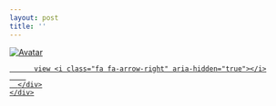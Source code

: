 ```yaml
---
layout: post
title: ''
---
```


<p class="imglist">

<div class="image-container">
  <a href="https://pic.imgdb.cn/item/5e8805ad504f4bcb046c8964.jpg"  data-fancybox="images">
    <img src="https://pic.imgdb.cn/item/5e8805ad504f4bcb046c8999.jpg" alt="Avatar" class="image" />
    <div class="overlay">
      <div class="text">
        
          view <i class="fa fa-arrow-right" aria-hidden="true"></i>
        
      </div>
    </div>
  </a>
</div>






<a href="https://pic.imgdb.cn/item/5e8805ad504f4bcb046c896a.jpg" data-fancybox="images"><img src="" /></a>
<a href="https://pic.imgdb.cn/item/5e8805ad504f4bcb046c896e.jpg" data-fancybox="images"><img src="" /></a>
<a href="https://pic.imgdb.cn/item/5e8805ad504f4bcb046c8972.jpg" data-fancybox="images"><img src="" /></a>
<a href="https://pic.imgdb.cn/item/5e8805ad504f4bcb046c8978.jpg" data-fancybox="images"><img src="" /></a>
<a href="https://pic.imgdb.cn/item/5e8805ad504f4bcb046c897c.jpg" data-fancybox="images"><img src="" /></a>
<a href="https://pic.imgdb.cn/item/5e8805ad504f4bcb046c8980.jpg" data-fancybox="images"><img src="" /></a>
<a href="https://pic.imgdb.cn/item/5e8805ad504f4bcb046c8985.jpg" data-fancybox="images"><img src="" /></a>
<a href="https://pic.imgdb.cn/item/5e8805ad504f4bcb046c898a.jpg" data-fancybox="images"><img src="" /></a>
<a href="https://pic.imgdb.cn/item/5e8805ad504f4bcb046c898d.jpg" data-fancybox="images"><img src="" /></a>
<a href="https://pic.imgdb.cn/item/5e8805ad504f4bcb046c8992.jpg" data-fancybox="images"><img src="" /></a>
<a href="https://pic.imgdb.cn/item/5e8805ad504f4bcb046c8999.jpg" data-fancybox="images"><img src="" /></a>
<a href="https://pic.imgdb.cn/item/5e8805ad504f4bcb046c899c.jpg" data-fancybox="images"><img src="" /></a>
<a href="https://pic.imgdb.cn/item/5e8805ad504f4bcb046c89a4.jpg" data-fancybox="images"><img src="" /></a>
<a href="https://pic.imgdb.cn/item/5e8805ad504f4bcb046c89ab.jpg" data-fancybox="images"><img src="" /></a>
<a href="https://pic.imgdb.cn/item/5e8805ad504f4bcb046c89af.jpg" data-fancybox="images"><img src="" /></a>
<a href="https://pic.imgdb.cn/item/5e8805ad504f4bcb046c89b3.jpg" data-fancybox="images"><img src="" /></a>
<a href="https://pic.imgdb.cn/item/5e8805ad504f4bcb046c89ba.jpg" data-fancybox="images"><img src="" /></a>
<a href="https://pic.imgdb.cn/item/5e8b7cf1504f4bcb0487ee33.jpg" data-fancybox="images"><img src="" /></a>
<a href="https://pic.imgdb.cn/item/5e8b7cf1504f4bcb0487ee35.jpg" data-fancybox="images"><img src="" /></a>
<a href="https://pic.imgdb.cn/item/5e8b7cf1504f4bcb0487ee38.jpg" data-fancybox="images"><img src="" /></a>
<a href="https://pic.imgdb.cn/item/5e8b7cf1504f4bcb0487ee3a.jpg" data-fancybox="images"><img src="" /></a>
<a href="https://pic.imgdb.cn/item/5e8b7cf1504f4bcb0487ee3f.jpg" data-fancybox="images"><img src="" /></a>
<a href="https://pic.imgdb.cn/item/5e8b7cf1504f4bcb0487ee47.jpg" data-fancybox="images"><img src="" /></a>
<a href="https://pic.imgdb.cn/item/5e8b7cf1504f4bcb0487ee4b.jpg" data-fancybox="images"><img src="" /></a>
<a href="https://pic.imgdb.cn/item/5e8b7cf1504f4bcb0487ee50.jpg" data-fancybox="images"><img src="" /></a>
<a href="https://pic.imgdb.cn/item/5e8b7cf1504f4bcb0487ee52.jpg" data-fancybox="images"><img src="" /></a>
<a href="https://pic.imgdb.cn/item/5e8b7cf1504f4bcb0487ee55.jpg" data-fancybox="images"><img src="" /></a>
<a href="https://pic.imgdb.cn/item/5e8b7cf1504f4bcb0487ee5d.jpg" data-fancybox="images"><img src="" /></a>
<a href="https://pic.imgdb.cn/item/5e8b7cf1504f4bcb0487ee5f.jpg" data-fancybox="images"><img src="" /></a>
<a href="https://pic.imgdb.cn/item/5e8b7cf1504f4bcb0487ee64.jpg" data-fancybox="images"><img src="" /></a>
<a href="https://pic.imgdb.cn/item/5e8b7cf1504f4bcb0487ee66.jpg" data-fancybox="images"><img src="" /></a>
<a href="https://pic.imgdb.cn/item/5e8b7cf1504f4bcb0487ee6e.jpg" data-fancybox="images"><img src="" /></a>
<a href="https://pic.imgdb.cn/item/5e8b7cf1504f4bcb0487ee71.jpg" data-fancybox="images"><img src="" /></a>
<a href="https://pic.imgdb.cn/item/5e8b7cf1504f4bcb0487ee74.jpg" data-fancybox="images"><img src="" /></a>
<a href="https://pic.imgdb.cn/item/5e8b7cf1504f4bcb0487ee79.jpg" data-fancybox="images"><img src="" /></a>


</p>
